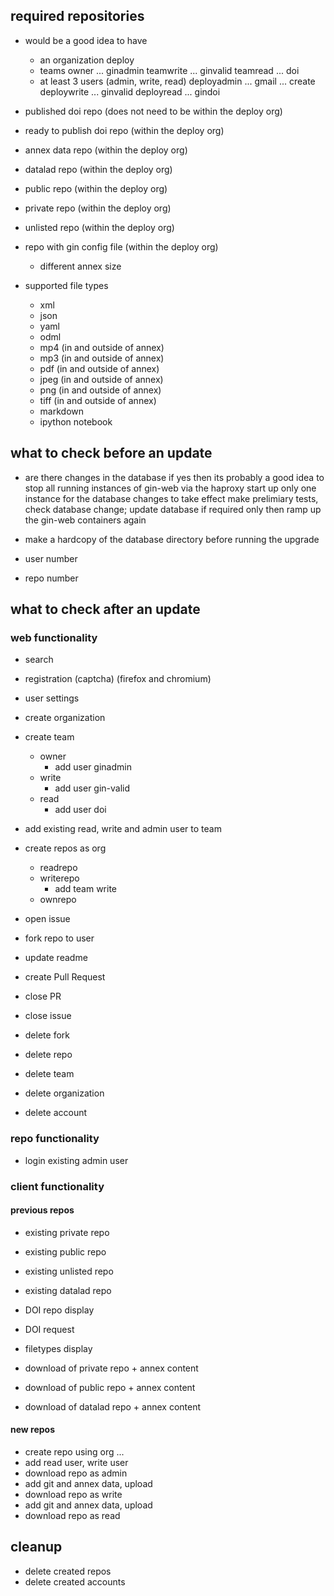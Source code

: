 
## required repositories

- would be a good idea to have
  - an organization
        deploy
  - teams
        owner ... ginadmin
        teamwrite ... ginvalid
        teamread ... doi
  - at least 3 users (admin, write, read)
        deployadmin ... gmail ... create
        deploywrite ... ginvalid
        deployread  ... gindoi

- published doi repo (does not need to be within the deploy org)
- ready to publish doi repo (within the deploy org)
- annex data repo (within the deploy org)
- datalad repo (within the deploy org)

- public repo (within the deploy org)
- private repo (within the deploy org)
- unlisted repo (within the deploy org)

- repo with gin config file (within the deploy org)
  - different annex size

- supported file types
  - xml
  - json
  - yaml
  - odml
  - mp4 (in and outside of annex)
  - mp3 (in and outside of annex)
  - pdf (in and outside of annex)   
  - jpeg (in and outside of annex)
  - png (in and outside of annex)
  - tiff (in and outside of annex)
  - markdown
  - ipython notebook

## what to check before an update

- are there changes in the database
    if yes then its probably a good idea to stop all running instances of gin-web via the haproxy
    start up only one instance for the database changes to take effect
    make prelimiary tests, check database change; update database if required
    only then ramp up the gin-web containers again
- make a hardcopy of the database directory before running the upgrade


- user number
- repo number


## what to check after an update

### web functionality
- search

- registration (captcha) (firefox and chromium)
- user settings
- create organization
- create team
  - owner
    - add user ginadmin
  - write
    - add user gin-valid
  - read
    - add user doi
- add existing read, write and admin user to team
- create repos as org
  - readrepo
  - writerepo
    - add team write
  - ownrepo
- open issue
- fork repo to user
- update readme
- create Pull Request
- close PR
- close issue
- delete fork
- delete repo
- delete team
- delete organization
- delete account

### repo functionality
- login existing admin user

### client functionality

#### previous repos

- existing private repo
- existing public repo
- existing unlisted repo

- existing datalad repo

- DOI repo display
- DOI request

- filetypes display

- download of private repo + annex content
- download of public repo + annex content
- download of datalad repo + annex content

#### new repos

- create repo using org ... 
- add read user, write user
- download repo as admin
- add git and annex data, upload
- download repo as write
- add git and annex data, upload
- download repo as read

## cleanup
- delete created repos
- delete created accounts
